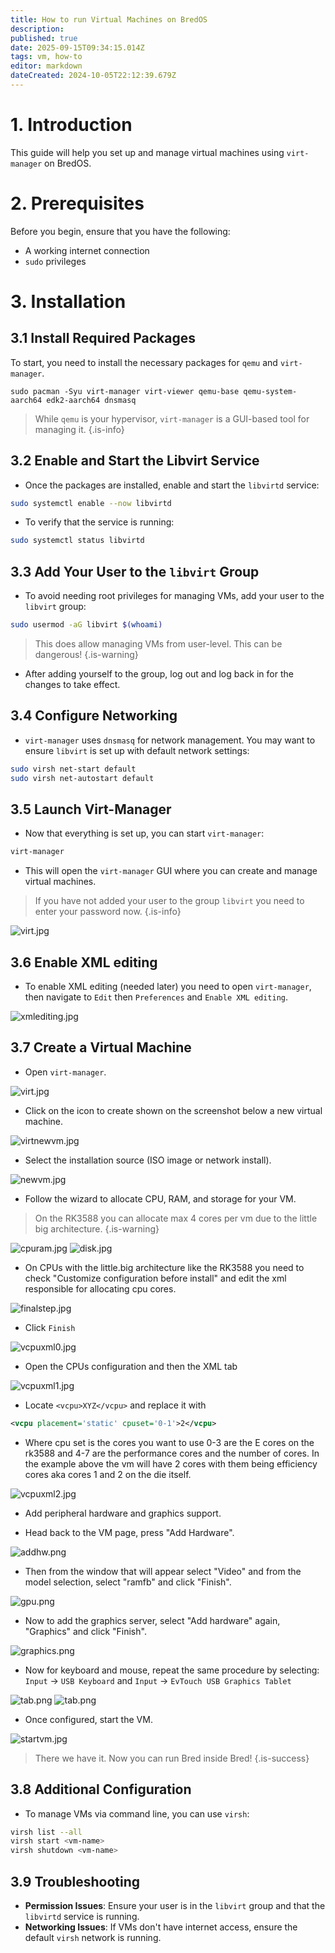 ```yaml
---
title: How to run Virtual Machines on BredOS
description: 
published: true
date: 2025-09-15T09:34:15.014Z
tags: vm, how-to
editor: markdown
dateCreated: 2024-10-05T22:12:39.679Z
---
```


# 1. Introduction

This guide will help you set up and manage virtual machines using `virt-manager` on BredOS.

# 2. Prerequisites

Before you begin, ensure that you have the following:

- A working internet connection
- `sudo` privileges

# 3. Installation
## 3.1 Install Required Packages

To start, you need to install the necessary packages for `qemu` and `virt-manager`.

```
sudo pacman -Syu virt-manager virt-viewer qemu-base qemu-system-aarch64 edk2-aarch64 dnsmasq 
```
> While `qemu` is your hypervisor, `virt-manager` is a GUI-based tool for managing it.
{.is-info}

## 3.2 Enable and Start the Libvirt Service

- Once the packages are installed, enable and start the `libvirtd` service:

```bash
sudo systemctl enable --now libvirtd
```

- To verify that the service is running:

```bash
sudo systemctl status libvirtd
```

## 3.3 Add Your User to the `libvirt` Group

- To avoid needing root privileges for managing VMs, add your user to the `libvirt` group:

```bash
sudo usermod -aG libvirt $(whoami)
```
> This does allow managing VMs from user-level. This can be dangerous!
{.is-warning}

- After adding yourself to the group, log out and log back in for the changes to take effect.

## 3.4 Configure Networking

- `virt-manager` uses `dnsmasq` for network management. You may want to ensure `libvirt` is set up with default network settings:

```bash
sudo virsh net-start default
sudo virsh net-autostart default
```

## 3.5 Launch Virt-Manager

- Now that everything is set up, you can start `virt-manager`:

```bash
virt-manager
```

- This will open the `virt-manager` GUI where you can create and manage virtual machines.
> If you have not added your user to the group `libvirt` you need to enter your password now.
{.is-info}

![virt.jpg](/vms/virt.jpg)
## 3.6 Enable XML editing
- To enable XML editing (needed later) you need to open `virt-manager`, then navigate to `Edit` then `Preferences` and `Enable XML editing`.

![xmlediting.jpg](/vms/xmlediting.jpg)
## 3.7 Create a Virtual Machine

- Open `virt-manager`.

![virt.jpg](/vms/virt.jpg)
- Click on the icon to create shown on the screenshot below a new virtual machine.

![virtnewvm.jpg](/vms/virtnewvm.jpg)
- Select the installation source (ISO image or network install).

![newvm.jpg](/vms/newvm.jpg)
- Follow the wizard to allocate CPU, RAM, and storage for your VM.
> On the RK3588 you can allocate max 4 cores per vm due to the little big architecture.
{.is-warning}

![cpuram.jpg](/vms/cpuram.jpg)
![disk.jpg](/vms/disk.jpg)
- On CPUs with the little.big architecture like the RK3588 you need to check "Customize configuration before install" and edit the xml responsible for allocating cpu cores.

![finalstep.jpg](/vms/finalstep.jpg)
- Click `Finish`

![vcpuxml0.jpg](/vms/vcpuxml0.jpg)
- Open the CPUs configuration and then the XML tab

![vcpuxml1.jpg](/vms/vcpuxml1.jpg)
- Locate `<vcpu>XYZ</vcpu>` and replace it with 
```xml
<vcpu placement='static' cpuset='0-1'>2</vcpu>
```
- Where cpu set is the cores you want to use 0-3 are the E cores on the rk3588 and 4-7 are the performance cores and the number of cores. In the example above the vm will have 2 cores with them being efficiency cores aka cores 1 and 2 on the die itself.

![vcpuxml2.jpg](/vms/vcpuxml2.jpg)

- Add peripheral hardware and graphics support.

- Head back to the VM page, press "Add Hardware".

![addhw.png](/vms/addhw.png)

- Then from the window that will appear select "Video" and from the model selection, select "ramfb" and click "Finish".

![gpu.png](/vms/gpu.png)
- Now to add the graphics server, select "Add hardware" again, "Graphics" and click "Finish".

![graphics.png](/vms/graphics.png)
- Now for keyboard and mouse, repeat the same procedure by selecting:
`Input` -> `USB Keyboard` and `Input` -> `EvTouch USB Graphics Tablet`

![tab.png](/vms/kb.png)
![tab.png](/vms/tab.png)

- Once configured, start the VM.

![startvm.jpg](/vms/startvm.jpg)

> There we have it. Now you can run Bred inside Bred! 
{.is-success}


## 3.8 Additional Configuration

- To manage VMs via command line, you can use `virsh`:

```bash
virsh list --all
virsh start <vm-name>
virsh shutdown <vm-name>
```

## 3.9 Troubleshooting

- **Permission Issues**: Ensure your user is in the `libvirt` group and that the `libvirtd` service is running.
- **Networking Issues**: If VMs don't have internet access, ensure the default `virsh` network is running.

